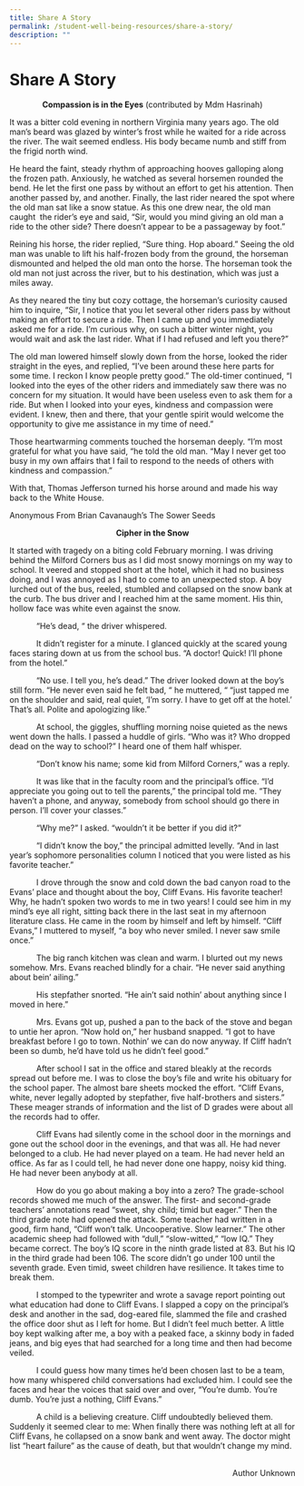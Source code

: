 ```yaml
---
title: Share A Story
permalink: /student-well-being-resources/share-a-story/
description: ""
---
```

# Share A Story 
<p style="text-align: center;"><b>Compassion is in the Eyes</b> (contributed by Mdm Hasrinah)</p>

It was a bitter cold evening in northern Virginia many years ago. The old man’s beard was glazed by winter’s frost while he waited for a ride across the river. The wait seemed endless. His body became numb and stiff from the frigid north wind. 

He heard the faint, steady rhythm of approaching hooves galloping along the frozen path. Anxiously, he watched as several horsemen rounded the bend. He let the first one pass by without an effort to get his attention. Then another passed by, and another. Finally, the last rider neared the spot where the old man sat like a snow statue. As this one drew near, the old man caught  the rider’s eye and said, “Sir, would you mind giving an old man a ride to the other side? There doesn’t appear to be a passageway by foot.”    

Reining his horse, the rider replied, “Sure thing. Hop aboard.” Seeing the old man was unable to lift his half-frozen body from the ground, the horseman dismounted and helped the old man onto the horse. The horseman took the old man not just across the river, but to his destination, which was just a miles away. 

As they neared the tiny but cozy cottage, the horseman’s curiosity caused him to inquire, “Sir, I notice that you let several other riders pass by without making an effort to secure a ride. Then I came up and you immediately asked me for a ride. I’m curious why, on such a bitter winter night, you would wait and ask the last rider. What if I had refused and left you there?” 

The old man lowered himself slowly down from the horse, looked the rider straight in the eyes, and replied, “I’ve been around these here parts for some time. I reckon I know people pretty good.” The old-timer continued, “I looked into the eyes of the other riders and immediately saw there was no concern for my situation. It would have been useless even to ask them for a ride. But when I looked into your eyes, kindness and compassion were evident. I knew, then and there, that your gentle spirit would welcome the opportunity to give me assistance in my time of need.” 

Those heartwarming comments touched the horseman deeply. “I’m most grateful for what you have said, “he told the old man. “May I never get too busy in my own affairs that I fail to respond to the needs of others with kindness and compassion.” 

With that, Thomas Jefferson turned his horse around and made his way back to the White House.               

Anonymous From Brian Cavanaugh’s The Sower Seeds            

  

<p style="text-align: center;"><b>Cipher in the Snow</b></p>

It started with tragedy on a biting cold February morning. I was driving behind the Milford Corners bus as I did most snowy mornings on my way to school. It veered and stopped short at the hotel, which it had no business doing, and I was annoyed as I had to come to an unexpected stop. A boy lurched out of the bus, reeled, stumbled and collapsed on the snow bank at the curb. The bus driver and I reached him at the same moment. His thin, hollow face was white even against the snow.

            “He’s dead, “ the driver whispered.

            It didn’t register for a minute. I glanced quickly at the scared young faces staring down at us from the school bus. “A doctor! Quick! I’ll phone from the hotel.”

            “No use. I tell you, he’s dead.” The driver looked down at the boy’s still form. “He never even said he felt bad, “ he muttered, “ “just tapped me on the shoulder and said, real quiet, ‘I’m sorry. I have to get off at the hotel.’ That’s all. Polite and apologizing like.”

            At school, the giggles, shuffling morning noise quieted as the news went down the halls. I passed a huddle of girls. “Who was it? Who dropped dead on the way to school?” I heard one of them half whisper.

            “Don’t know his name; some kid from Milford Corners,” was a reply.

            It was like that in the faculty room and the principal’s office. “I’d appreciate you going out to tell the parents,” the principal told me. “They haven’t a phone, and anyway, somebody from school should go there in person. I’ll cover your classes.”

            “Why me?” I asked. “wouldn’t it be better if you did it?”

            “I didn’t know the boy,” the principal admitted levelly. “And in last year’s sophomore personalities column I noticed that you were listed as his favorite teacher.”

            I drove through the snow and cold down the bad canyon road to the Evans’ place and thought about the boy, Cliff Evans. His favorite teacher! Why, he hadn’t spoken two words to me in two years! I could see him in my mind’s eye all right, sitting back there in the last seat in my afternoon literature class. He came in the room by himself and left by himself. “Cliff Evans,” I muttered to myself, “a boy who never smiled. I never saw smile once.”

            The big ranch kitchen was clean and warm. I blurted out my news somehow. Mrs. Evans reached blindly for a chair. “He never said anything about bein’ ailing.”

            His stepfather snorted. “He ain’t said nothin’ about anything since I moved in here.”

            Mrs. Evans got up, pushed a pan to the back of the stove and began to untie her apron. “Now hold on,” her husband snapped. “I got to have breakfast before I go to town. Nothin’ we can do now anyway. If Cliff hadn’t been so dumb, he’d have told us he didn’t feel good.”

            After school I sat in the office and stared bleakly at the records spread out before me. I was to close the boy’s file and write his obituary for the school paper. The almost bare sheets mocked the effort. “Cliff Evans, white, never legally adopted by stepfather, five half-brothers and sisters.” These meager strands of information and the list of D grades were about all the records had to offer.

            Cliff Evans had silently come in the school door in the mornings and gone out the school door in the evenings, and that was all. He had never belonged to a club. He had never played on a team. He had never held an office. As far as I could tell, he had never done one happy, noisy kid thing. He had never been anybody at all.

            How do you go about making a boy into a zero? The grade-school records showed me much of the answer. The first- and second-grade teachers’ annotations read “sweet, shy child; timid but eager.” Then the third grade note had opened the attack. Some teacher had written in a good, firm hand, “Cliff won’t talk. Uncooperative. Slow learner.” The other academic sheep had followed with “dull,” “slow-witted,” “low IQ.” They became correct. The boy’s IQ score in the ninth grade listed at 83. But his IQ in the third grade had been 106. The score didn’t go under 100 until the seventh grade. Even timid, sweet children have resilience. It takes time to break them.

            I stomped to the typewriter and wrote a savage report pointing out what education had done to Cliff Evans. I slapped a copy on the principal’s desk and another in the sad, dog-eared file, slammed the file and crashed the office door shut as I left for home. But I didn’t feel much better. A little boy kept walking after me, a boy with a peaked face, a skinny body in faded jeans, and big eyes that had searched for a long time and then had become veiled.

            I could guess how many times he’d been chosen last to be a team, how many whispered child conversations had excluded him. I could see the faces and hear the voices that said over and over, “You’re dumb. You’re dumb. You’re just a nothing, Cliff Evans.”

            A child is a believing creature. Cliff undoubtedly believed them. Suddenly it seemed clear to me: When finally there was nothing left at all for Cliff Evans, he collapsed on a snow bank and went away. The doctor might list “heart failure” as the cause of death, but that wouldn’t change my mind.  

<p style="text-align: right;">Author Unknown</p>